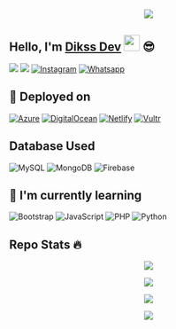 <h1 align="center">
  <a href="https://git.io/typing-svg">
    <img src="https://readme-typing-svg.herokuapp.com?color=%2340A597&size=30&width=800&lines=Hello,+i'm+Diks+Offc.+16+YO;i'am+a+web,mobile+and+bot+developer">
  </a>
</h1>

## Hello, I'm [Dikss Dev](https://web.dikssoffc.xyz) <img src="https://github.com/TheDudeThatCode/TheDudeThatCode/blob/master/Assets/Hi.gif" width="29px"> :sunglasses:
[<img src="https://img.shields.io/badge/Website-dikss.offc-orange">](https://www.amirull.dev)
[<img src="https://img.shields.io/badge/Email-support@dikssoffc.xyz-purple">](mailto:support@dikssoffc.xyz)
<a href="https://www.instagram.com/dittajabg" target="_blank"><img src="https://img.shields.io/badge/Instagram-%23E4405F.svg?&style=flat-square&logo=instagram&logoColor=white" alt="Instagram"></a>
<a href="https://wa.me/6282322129168" target="_blank"><img src="https://img.shields.io/badge/Whatsapp-%808080.svg?&style=flat-square&logo=Whatsapp&logoColor=white" alt="Whatsapp"></a>

## :rocket: Deployed on
<p align="left">
  <a href="https://azure.microsoft.com/" target="_blank"><img src="https://img.shields.io/badge/Azure-%23007ACC.svg?&style=for-the-badge&logo=azure&logoColor=white" alt="Azure"></a>
  <a href="https://www.digitalocean.com/" target="_blank"><img src="https://img.shields.io/badge/DigitalOcean-%2325A0DF.svg?&style=for-the-badge&logo=digitalocean&logoColor=white" alt="DigitalOcean"></a>
  <a href="https://www.netlify.com/" target="_blank"><img src="https://img.shields.io/badge/Linode-%2300A95C.svg?&style=for-the-badge&logo=linode&logoColor=white" alt="Netlify"></a>
  <a href="https://www.vultr.com/" target="_blank"><img src="https://img.shields.io/badge/Vultr-%230000FF.svg?&style=for-the-badge&logo=vultr&logoColor=white" alt="Vultr"></a>
</p>

## Database Used
![MySQL](https://img.shields.io/badge/MySQL-4479A1?style=for-the-badge&logo=mysql&logoColor=white)
![MongoDB](https://img.shields.io/badge/MongoDB-47A248?style=for-the-badge&logo=mongodb&logoColor=white)
![Firebase](https://img.shields.io/badge/Firebase-FFCA28?style=for-the-badge&logo=firebase&logoColor=black)

## :page_with_curl: I'm currently learning

<p align="left">
  <img src="https://img.shields.io/badge/Bootstrap-7952B3?style=for-the-badge&logo=bootstrap&logoColor=white" alt="Bootstrap">
  <img src="https://img.shields.io/badge/JavaScript-%23323330.svg?style=for-the-badge&logo=javascript&logoColor=%23F7DF1E" alt="JavaScript">
  <img src="https://img.shields.io/badge/PHP-777BB4?style=for-the-badge&logo=php&logoColor=white" alt="PHP">
  <img src="https://img.shields.io/badge/Python-3776AB?style=for-the-badge&logo=python&logoColor=white" alt="Python">
</p>

## Repo Stats 🔥
<p align="center">
  <a href="https://github.com/RofanHyzer"><img src="https://github-readme-stats.vercel.app/api?username=RofanHyzer&theme=tokyonight&show_icons=true" /></a>
</p>

<p align="center">
  <a href="https://github.com/RofanHyzer"><img src="https://github-readme-streak-stats.herokuapp.com?user=RofanHyzer&theme=tokyonight&hide_border=false&properties=background&border=%239611C5FF" /></a>
</p>
  
<p align="center">
  <a href="https://github.com/RofanHyzer"><img src="https://github-readme-stats.vercel.app/api/top-langs?username=RofanHyzer&theme=tokyonight&layout=compact" /></a>
</p>
  
<p align="center">
  <a href="https://github.com/RofanHyzer"><img src="https://github-profile-trophy.vercel.app/?username=RofanHyzer&theme=radical&margin-w=20&no-bg=true&no-frame=false" /></a>
</p>
